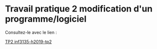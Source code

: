 # Travail pratique 2 modification d'un programme/logiciel

Consultez-le avec le lien :

[TP2 inf3135-h2019-tp2](https://github.com/guyfrancoeur/INF3135_H2019_TP2 "Travail pratique 2 modification d'un programme/logiciel")
